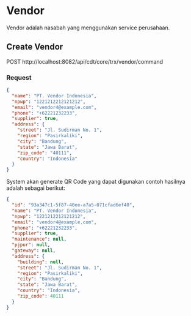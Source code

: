Vendor
=============================

Vendor adalah nasabah yang menggunakan service perusahaan.

## Create Vendor

POST http://localhost:8082/api/cdt/core/trx/vendor/command

### Request
```json
{
  "name": "PT. Vendor Indonesia",
  "npwp": "1221212212121212",
  "email": "vendor4@example.com",
  "phone": "+62221232233",
  "supplier": true,
  "address": {
    "street": "Jl. Sudirman No. 1",
    "region": "Pasirkaliki",
    "city": "Bandung",
    "state": "Jawa Barat",
    "zip_code": "40111",
    "country": "Indonesia"
  }
}
```

System akan generate QR Code yang dapat digunakan
contoh hasilnya adalah sebagai berikut:

```json
{
  "id": "93a347c1-5f87-40ee-a7a5-071cfad6ef40",
  "name": "PT. Vendor Indonesia",
  "npwp": "1221212212121212",
  "email": "vendor4@example.com",
  "phone": "+62221232233",
  "supplier": true,
  "maintenance": null,
  "pjpur": null,
  "gateway": null,
  "address": {
    "building": null,
    "street": "Jl. Sudirman No. 1",
    "region": "Pasirkaliki",
    "city": "Bandung",
    "state": "Jawa Barat",
    "country": "Indonesia",
    "zip_code": 40111
  }
}
```
